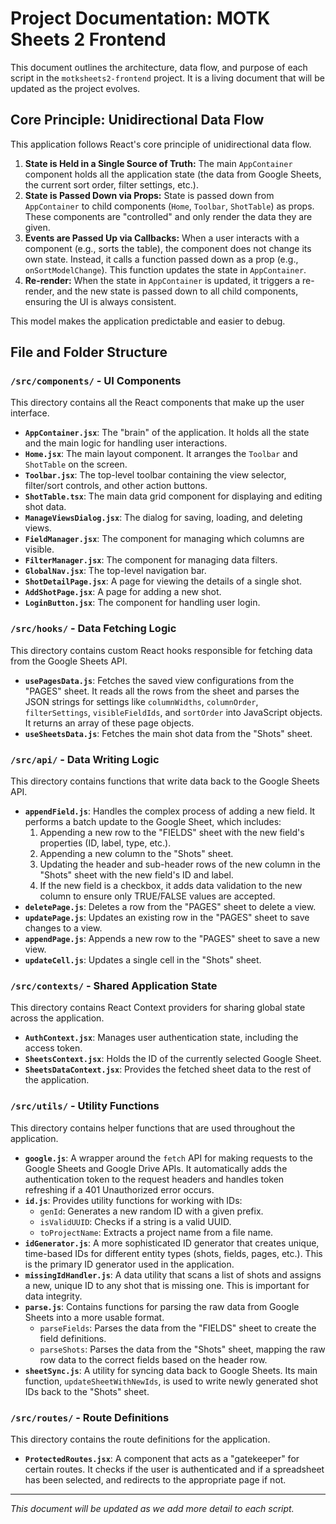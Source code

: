 # Project Documentation: MOTK Sheets 2 Frontend

This document outlines the architecture, data flow, and purpose of each script in the `motksheets2-frontend` project. It is a living document that will be updated as the project evolves.

## Core Principle: Unidirectional Data Flow

This application follows React's core principle of unidirectional data flow.

1.  **State is Held in a Single Source of Truth:** The main `AppContainer` component holds all the application state (the data from Google Sheets, the current sort order, filter settings, etc.).
2.  **State is Passed Down via Props:** State is passed down from `AppContainer` to child components (`Home`, `Toolbar`, `ShotTable`) as props. These components are "controlled" and only render the data they are given.
3.  **Events are Passed Up via Callbacks:** When a user interacts with a component (e.g., sorts the table), the component does not change its own state. Instead, it calls a function passed down as a prop (e.g., `onSortModelChange`). This function updates the state in `AppContainer`.
4.  **Re-render:** When the state in `AppContainer` is updated, it triggers a re-render, and the new state is passed down to all child components, ensuring the UI is always consistent.

This model makes the application predictable and easier to debug.

## File and Folder Structure

### `/src/components/` - UI Components

This directory contains all the React components that make up the user interface.

*   **`AppContainer.jsx`**: The "brain" of the application. It holds all the state and the main logic for handling user interactions.
*   **`Home.jsx`**: The main layout component. It arranges the `Toolbar` and `ShotTable` on the screen.
*   **`Toolbar.jsx`**: The top-level toolbar containing the view selector, filter/sort controls, and other action buttons.
*   **`ShotTable.tsx`**: The main data grid component for displaying and editing shot data.
*   **`ManageViewsDialog.jsx`**: The dialog for saving, loading, and deleting views.
*   **`FieldManager.jsx`**: The component for managing which columns are visible.
*   **`FilterManager.jsx`**: The component for managing data filters.
*   **`GlobalNav.jsx`**: The top-level navigation bar.
*   **`ShotDetailPage.jsx`**: A page for viewing the details of a single shot.
*   **`AddShotPage.jsx`**: A page for adding a new shot.
*   **`LoginButton.jsx`**: The component for handling user login.

### `/src/hooks/` - Data Fetching Logic

This directory contains custom React hooks responsible for fetching data from the Google Sheets API.

*   **`usePagesData.js`**: Fetches the saved view configurations from the "PAGES" sheet. It reads all the rows from the sheet and parses the JSON strings for settings like `columnWidths`, `columnOrder`, `filterSettings`, `visibleFieldIds`, and `sortOrder` into JavaScript objects. It returns an array of these page objects.
*   **`useSheetsData.js`**: Fetches the main shot data from the "Shots" sheet.


### `/src/api/` - Data Writing Logic

This directory contains functions that write data back to the Google Sheets API.

*   **`appendField.js`**: Handles the complex process of adding a new field. It performs a batch update to the Google Sheet, which includes:
    1.  Appending a new row to the "FIELDS" sheet with the new field's properties (ID, label, type, etc.).
    2.  Appending a new column to the "Shots" sheet.
    3.  Updating the header and sub-header rows of the new column in the "Shots" sheet with the new field's ID and label.
    4.  If the new field is a checkbox, it adds data validation to the new column to ensure only TRUE/FALSE values are accepted.
*   **`deletePage.js`**: Deletes a row from the "PAGES" sheet to delete a view.
*   **`updatePage.js`**: Updates an existing row in the "PAGES" sheet to save changes to a view.
*   **`appendPage.js`**: Appends a new row to the "PAGES" sheet to save a new view.
*   **`updateCell.js`**: Updates a single cell in the "Shots" sheet.

### `/src/contexts/` - Shared Application State

This directory contains React Context providers for sharing global state across the application.

*   **`AuthContext.jsx`**: Manages user authentication state, including the access token.
*   **`SheetsContext.jsx`**: Holds the ID of the currently selected Google Sheet.
*   **`SheetsDataContext.jsx`**: Provides the fetched sheet data to the rest of the application.

### `/src/utils/` - Utility Functions

This directory contains helper functions that are used throughout the application.

*   **`google.js`**: A wrapper around the `fetch` API for making requests to the Google Sheets and Google Drive APIs. It automatically adds the authentication token to the request headers and handles token refreshing if a 401 Unauthorized error occurs.
*   **`id.js`**: Provides utility functions for working with IDs:
    *   `genId`: Generates a new random ID with a given prefix.
    *   `isValidUUID`: Checks if a string is a valid UUID.
    *   `toProjectName`: Extracts a project name from a file name.
*   **`idGenerator.js`**: A more sophisticated ID generator that creates unique, time-based IDs for different entity types (shots, fields, pages, etc.). This is the primary ID generator used in the application.
*   **`missingIdHandler.js`**: A data utility that scans a list of shots and assigns a new, unique ID to any shot that is missing one. This is important for data integrity.
*   **`parse.js`**: Contains functions for parsing the raw data from Google Sheets into a more usable format.
    *   `parseFields`: Parses the data from the "FIELDS" sheet to create the field definitions.
    *   `parseShots`: Parses the data from the "Shots" sheet, mapping the raw row data to the correct fields based on the header row.
*   **`sheetSync.js`**: A utility for syncing data back to Google Sheets. Its main function, `updateSheetWithNewIds`, is used to write newly generated shot IDs back to the "Shots" sheet.

### `/src/routes/` - Route Definitions

This directory contains the route definitions for the application.

*   **`ProtectedRoutes.jsx`**: A component that acts as a "gatekeeper" for certain routes. It checks if the user is authenticated and if a spreadsheet has been selected, and redirects to the appropriate page if not.

---
*This document will be updated as we add more detail to each script.*
